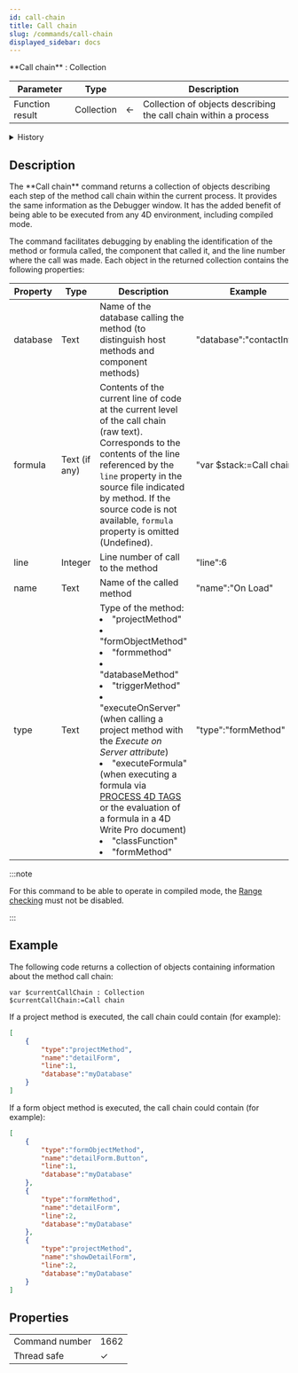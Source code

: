 ```yaml
---
id: call-chain
title: Call chain
slug: /commands/call-chain
displayed_sidebar: docs
---
```


<!--REF #_command_.Call chain.Syntax-->**Call chain** : Collection<!-- END REF-->
<!--REF #_command_.Call chain.Params-->
| Parameter | Type |  | Description |
| --- | --- | --- | --- |
| Function result | Collection | &#8592; | Collection of objects describing the call chain within a process |

<!-- END REF-->


<details><summary>History</summary>

|Release|Changes|
|---|---|
|20 R9|Support of `formula` property|

</details>

## Description 

<!--REF #_command_.Call chain.Summary-->The **Call chain** command returns a collection of objects describing each step of the method call chain within the current process.<!-- END REF--> It provides the same information as the Debugger window. It has the added benefit of being able to be executed from any 4D environment, including compiled mode.

The command facilitates debugging by enabling the identification of the method or formula called, the component that called it, and the line number where the call was made. Each object in the returned collection contains the following properties:

| **Property** | **Type** |**Description**   | **Example**  |
| ------------ | -------- | ---- | ------------------------ |
| database     | Text     | Name of the database calling the method (to distinguish host methods and component methods)   | "database":"contactInfo" |
| formula|Text (if any)|  Contents of the current line of code at the current level of the call chain (raw text). Corresponds to the contents of the line referenced by the `line` property in the source file indicated by method. If the source code is not available, `formula` property is omitted (Undefined).|"var $stack:=Call chain"|
| line         | Integer  | Line number of call to the method  | "line":6    |
| name         | Text     | Name of the called method | "name":"On Load"   |
| type         | Text     | Type of the method: <li>"projectMethod"</li><li>"formObjectMethod"</li><li>"formmethod"</li><li>"databaseMethod"</li><li>"triggerMethod"</li><li>"executeOnServer" (when calling a project method with the *Execute on Server attribute*)</li><li> "executeFormula" (when executing a formula via [PROCESS 4D TAGS](../commands-legacy/process-4d-tags.md) or the evaluation of a formula in a 4D Write Pro document)</li><li>"classFunction"</li><li>"formMethod"</li> | "type":"formMethod"  |

:::note

For this command to be able to operate in compiled mode, the [Range checking](../Project/compiler.md#range-checking) must not be disabled. 

:::

## Example 

The following code returns a collection of objects containing information about the method call chain:

```4d
var $currentCallChain : Collection
$currentCallChain:=Call chain
```

If a project method is executed, the call chain could contain (for example):

```json
[
    {
        "type":"projectMethod",
        "name":"detailForm",
        "line":1,
        "database":"myDatabase"
    }
]
```

If a form object method is executed, the call chain could contain (for example):

```json
[
    {
        "type":"formObjectMethod",
        "name":"detailForm.Button",
        "line":1,
        "database":"myDatabase"
    },
    {
        "type":"formMethod",
        "name":"detailForm",
        "line":2,
        "database":"myDatabase"
    },
    {
        "type":"projectMethod",
        "name":"showDetailForm",
        "line":2,
        "database":"myDatabase"
    }
]
```


## Properties

|  |  |
| --- | --- |
| Command number | 1662 |
| Thread safe | &check; |



